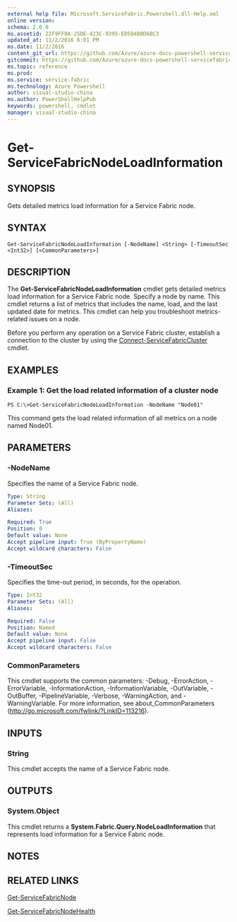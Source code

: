 ```yaml
---
external help file: Microsoft.ServiceFabric.Powershell.dll-Help.xml
online version:
schema: 2.0.0
ms.assetid: 22F9FF8A-25DE-423C-9395-ED584B0D6BC3
updated_at: 11/2/2016 6:01 PM
ms.date: 11/2/2016
content_git_url: https://github.com/Azure/azure-docs-powershell-servicefabric/blob/live/Service-Fabric-cmdlets/ServiceFabric/vlatest/Get-ServiceFabricNodeLoadInformation.md
gitcommit: https://github.com/Azure/azure-docs-powershell-servicefabric/blob/a04d7fb81ddb4ca19a8c0101c71d7745ad5e082a/Service-Fabric-cmdlets/ServiceFabric/vlatest/Get-ServiceFabricNodeLoadInformation.md
ms.topic: reference
ms.prod: 
ms.service: service-fabric
ms.technology: Azure Powershell
author: visual-studio-china
ms.author: PowerShellHelpPub
keywords: powershell, cmdlet
manager: visual-studio-china
---
```


# Get-ServiceFabricNodeLoadInformation

## SYNOPSIS
Gets detailed metrics load information for a Service Fabric node.

## SYNTAX

```
Get-ServiceFabricNodeLoadInformation [-NodeName] <String> [-TimeoutSec <Int32>] [<CommonParameters>]
```

## DESCRIPTION
The **Get-ServiceFabricNodeLoadInformation** cmdlet gets detailed metrics load information for a Service Fabric node.
Specify a node by name.
This cmdlet returns a list of metrics that includes the name, load, and the last updated date for metrics.
This cmdlet can help you troubleshoot metrics-related issues on a node.

Before you perform any operation on a Service Fabric cluster, establish a connection to the cluster by using the [Connect-ServiceFabricCluster](./Connect-ServiceFabricCluster.md) cmdlet.

## EXAMPLES

### Example 1: Get the load related information of a cluster node
```
PS C:\>Get-ServiceFabricNodeLoadInformation -NodeName "Node01"
```

This command gets the load related information of all metrics on a node named Node01.

## PARAMETERS

### -NodeName
Specifies the name of a Service Fabric node.

```yaml
Type: String
Parameter Sets: (All)
Aliases:

Required: True
Position: 0
Default value: None
Accept pipeline input: True (ByPropertyName)
Accept wildcard characters: False
```

### -TimeoutSec
Specifies the time-out period, in seconds, for the operation.

```yaml
Type: Int32
Parameter Sets: (All)
Aliases:

Required: False
Position: Named
Default value: None
Accept pipeline input: False
Accept wildcard characters: False
```

### CommonParameters
This cmdlet supports the common parameters: -Debug, -ErrorAction, -ErrorVariable, -InformationAction, -InformationVariable, -OutVariable, -OutBuffer, -PipelineVariable, -Verbose, -WarningAction, and -WarningVariable. For more information, see about_CommonParameters (http://go.microsoft.com/fwlink/?LinkID=113216).

## INPUTS

### String
This cmdlet accepts the name of a Service Fabric node.

## OUTPUTS

### System.Object
This cmdlet returns a **System.Fabric.Query.NodeLoadInformation** that represents load information for a Service Fabric node.

## NOTES

## RELATED LINKS

[Get-ServiceFabricNode](xref:ServiceFabric/vlatest/Get-ServiceFabricNode.md)

[Get-ServiceFabricNodeHealth](xref:ServiceFabric/vlatest/Get-ServiceFabricNodeHealth.md)
